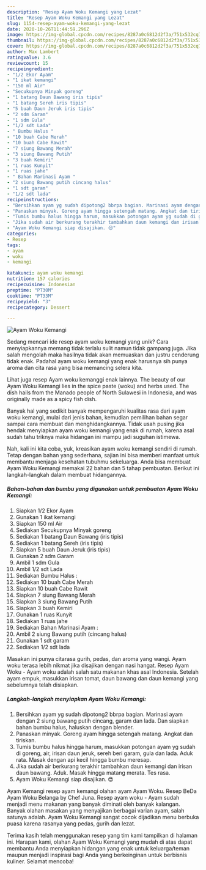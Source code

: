 ```yaml
---
description: "Resep Ayam Woku Kemangi yang Lezat"
title: "Resep Ayam Woku Kemangi yang Lezat"
slug: 1154-resep-ayam-woku-kemangi-yang-lezat
date: 2020-10-26T11:44:59.296Z
image: https://img-global.cpcdn.com/recipes/8287a0c6812d2f3a/751x532cq70/ayam-woku-kemangi-foto-resep-utama.jpg
thumbnail: https://img-global.cpcdn.com/recipes/8287a0c6812d2f3a/751x532cq70/ayam-woku-kemangi-foto-resep-utama.jpg
cover: https://img-global.cpcdn.com/recipes/8287a0c6812d2f3a/751x532cq70/ayam-woku-kemangi-foto-resep-utama.jpg
author: Max Lambert
ratingvalue: 3.6
reviewcount: 15
recipeingredient:
- "1/2 Ekor Ayam"
- "1 ikat kemangi"
- "150 ml Air"
- "Secukupnya Minyak goreng"
- "1 batang Daun Bawang iris tipis"
- "1 batang Sereh iris tipis"
- "5 buah Daun Jeruk iris tipis"
- "2 sdm Garam"
- "1 sdm Gula"
- "1/2 sdt Lada"
- " Bumbu Halus "
- "10 buah Cabe Merah"
- "10 buah Cabe Rawit"
- "7 siung Bawang Merah"
- "3 siung Bawang Putih"
- "3 buah Kemiri"
- "1 ruas Kunyit"
- "1 ruas jahe"
- " Bahan Marinasi Ayam "
- "2 siung Bawang putih cincang halus"
- "1 sdt garam"
- "1/2 sdt lada"
recipeinstructions:
- "Bersihkan ayam yg sudah dipotong2 bbrpa bagian. Marinasi ayam dengan 2 siung bawang putih cincang, garam dan lada. Dan siapkan bahan bumbu halus, haluskan dengan blender."
- "Panaskan minyak. Goreng ayam hingga setengah matang. Angkat dan tiriskan."
- "Tumis bumbu halus hingga harum, masukkan potongan ayam yg sudah di goreng, air, irisan daun jeruk, sereh beri garam, gula dan lada. Aduk rata. Masak dengan api kecil hingga bumbu meresap."
- "Jika sudah air berkurang terakhir tambahkan daun kemangi dan irisan daun bawang. Aduk. Masak hingga matang merata. Tes rasa."
- "Ayam Woku Kemangi siap disajikan. 😍"
categories:
- Resep
tags:
- ayam
- woku
- kemangi

katakunci: ayam woku kemangi 
nutrition: 157 calories
recipecuisine: Indonesian
preptime: "PT30M"
cooktime: "PT33M"
recipeyield: "3"
recipecategory: Dessert

---
```



![Ayam Woku Kemangi](https://img-global.cpcdn.com/recipes/8287a0c6812d2f3a/751x532cq70/ayam-woku-kemangi-foto-resep-utama.jpg)

Sedang mencari ide resep ayam woku kemangi yang unik? Cara menyiapkannya memang tidak terlalu sulit namun tidak gampang juga. Jika salah mengolah maka hasilnya tidak akan memuaskan dan justru cenderung tidak enak. Padahal ayam woku kemangi yang enak harusnya sih punya aroma dan cita rasa yang bisa memancing selera kita.

Lihat juga resep Ayam woku kemanggi enak lainnya. The beauty of our Ayam Woku Kemangi lies in the spice paste (woku) and herbs used. The dish hails from the Manado people of North Sulawesi in Indonesia, and was originally made as a spicy fish dish.

Banyak hal yang sedikit banyak mempengaruhi kualitas rasa dari ayam woku kemangi, mulai dari jenis bahan, kemudian pemilihan bahan segar sampai cara membuat dan menghidangkannya. Tidak usah pusing jika hendak menyiapkan ayam woku kemangi yang enak di rumah, karena asal sudah tahu triknya maka hidangan ini mampu jadi suguhan istimewa.


Nah, kali ini kita coba, yuk, kreasikan ayam woku kemangi sendiri di rumah. Tetap dengan bahan yang sederhana, sajian ini bisa memberi manfaat untuk membantu menjaga kesehatan tubuhmu sekeluarga. Anda bisa membuat Ayam Woku Kemangi memakai 22 bahan dan 5 tahap pembuatan. Berikut ini langkah-langkah dalam membuat hidangannya.

<!--inarticleads1-->

##### Bahan-bahan dan bumbu yang digunakan untuk pembuatan Ayam Woku Kemangi:

1. Siapkan 1/2 Ekor Ayam
1. Gunakan 1 ikat kemangi
1. Siapkan 150 ml Air
1. Sediakan Secukupnya Minyak goreng
1. Sediakan 1 batang Daun Bawang (iris tipis)
1. Sediakan 1 batang Sereh (iris tipis)
1. Siapkan 5 buah Daun Jeruk (iris tipis)
1. Gunakan 2 sdm Garam
1. Ambil 1 sdm Gula
1. Ambil 1/2 sdt Lada
1. Sediakan  Bumbu Halus :
1. Sediakan 10 buah Cabe Merah
1. Siapkan 10 buah Cabe Rawit
1. Siapkan 7 siung Bawang Merah
1. Siapkan 3 siung Bawang Putih
1. Siapkan 3 buah Kemiri
1. Gunakan 1 ruas Kunyit
1. Sediakan 1 ruas jahe
1. Sediakan  Bahan Marinasi Ayam :
1. Ambil 2 siung Bawang putih (cincang halus)
1. Gunakan 1 sdt garam
1. Sediakan 1/2 sdt lada


Masakan ini punya citarasa gurih, pedas, dan aroma yang wangi. Ayam woku terasa lebih nikmat jika disajikan dengan nasi hangat. Resep Ayam Woku - Ayam woku adalah salah satu makanan khas asal Indonesia. Setelah ayam empuk, masukkan irisan tomat, daun bawang dan daun kemangi yang sebelumnya telah disiapkan. 

<!--inarticleads2-->

##### Langkah-langkah menyiapkan Ayam Woku Kemangi:

1. Bersihkan ayam yg sudah dipotong2 bbrpa bagian. Marinasi ayam dengan 2 siung bawang putih cincang, garam dan lada. Dan siapkan bahan bumbu halus, haluskan dengan blender.
1. Panaskan minyak. Goreng ayam hingga setengah matang. Angkat dan tiriskan.
1. Tumis bumbu halus hingga harum, masukkan potongan ayam yg sudah di goreng, air, irisan daun jeruk, sereh beri garam, gula dan lada. Aduk rata. Masak dengan api kecil hingga bumbu meresap.
1. Jika sudah air berkurang terakhir tambahkan daun kemangi dan irisan daun bawang. Aduk. Masak hingga matang merata. Tes rasa.
1. Ayam Woku Kemangi siap disajikan. 😍


Ayam Kemangi resep ayam kemangi olahan ayam Ayam Woku. Resep BeDa Ayam Woku Belanga by Chef Juna. Resep ayam woku - Ayam sudah menjadi menu makanan yang banyak diminati oleh banyak kalangan. Banyak olahan masakan yang menyajikan berbagai varian ayam, salah satunya adalah. Ayam Woku Kemangi sangat cocok dijadikan menu berbuka puasa karena rasanya yang pedas, gurih dan lezat. 

Terima kasih telah menggunakan resep yang tim kami tampilkan di halaman ini. Harapan kami, olahan Ayam Woku Kemangi yang mudah di atas dapat membantu Anda menyiapkan hidangan yang enak untuk keluarga/teman maupun menjadi inspirasi bagi Anda yang berkeinginan untuk berbisnis kuliner. Selamat mencoba!
